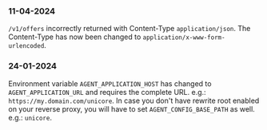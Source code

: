 ### 11-04-2024
`/v1/offers` incorrectly returned with Content-Type `application/json`. The Content-Type has now been changed to `application/x-www-form-urlencoded`.

### 24-01-2024

Environment variable `AGENT_APPLICATION_HOST` has changed to `AGENT_APPLICATION_URL` and requires the complete URL. e.g.:
`https://my.domain.com/unicore`. In case you don't have rewrite root enabled on your reverse proxy, you will have to set `AGENT_CONFIG_BASE_PATH` as well. e.g.: `unicore`.

